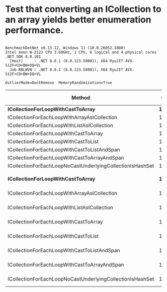 # Test that converting an ICollection to an array yields better enumeration performance.





```

BenchmarkDotNet v0.13.12, Windows 11 (10.0.26052.1000)
Intel Xeon W-2123 CPU 3.60GHz, 1 CPU, 8 logical and 4 physical cores
.NET SDK 8.0.101
  [Host]     : .NET 8.0.1 (8.0.123.58001), X64 RyuJIT AVX-512F+CD+BW+DQ+VL
  Job-RBLWVN : .NET 8.0.1 (8.0.123.58001), X64 RyuJIT AVX-512F+CD+BW+DQ+VL

OutlierMode=DontRemove  MemoryRandomization=True  

```
| Method                                                    | Count  | Mean           | Error          | StdDev         | Median         | Ratio | RatioSD | Gen0   | Allocated | Alloc Ratio |
|---------------------------------------------------------- |------- |---------------:|---------------:|---------------:|---------------:|------:|--------:|-------:|----------:|------------:|
| **ICollectionForLoopWithCastToArray**                         | **10**     |       **8.517 ns** |      **0.2105 ns** |      **0.4106 ns** |       **8.430 ns** |  **1.00** |    **0.00** |      **-** |         **-** |          **NA** |
| ICollectionForEachLoopWithArrayAsICollection              | 10     |      36.410 ns |      1.8147 ns |      5.3508 ns |      34.389 ns |  4.19 |    0.42 | 0.0074 |      32 B |          NA |
| ICollectionForEachLoopWithListAsICollection               | 10     |      52.195 ns |      1.6668 ns |      4.9145 ns |      50.698 ns |  6.01 |    0.59 | 0.0092 |      40 B |          NA |
| ICollectionForEachLoopWithCastToArray                     | 10     |       9.048 ns |      0.6196 ns |      1.8270 ns |       8.520 ns |  1.02 |    0.15 |      - |         - |          NA |
| ICollectionForEachLoopWithCastToList                      | 10     |      13.510 ns |      0.9510 ns |      2.8040 ns |      12.603 ns |  1.62 |    0.33 |      - |         - |          NA |
| ICollectionForEachLoopWithCastToListAndSpan               | 10     |      11.095 ns |      0.6760 ns |      1.9931 ns |      10.578 ns |  1.20 |    0.20 |      - |         - |          NA |
| ICollectionForEachLoopWithCastToArrayAndSpan              | 10     |       5.957 ns |      0.2064 ns |      0.6085 ns |       5.779 ns |  0.70 |    0.08 |      - |         - |          NA |
| ICollectionForEachLoopNoCastUnderlyingCollectionIsHashSet | 10     |      60.131 ns |      1.9180 ns |      5.6554 ns |      58.718 ns |  7.11 |    0.78 | 0.0092 |      40 B |          NA |
|                                                           |        |                |                |                |                |       |         |        |           |             |
| **ICollectionForLoopWithCastToArray**                         | **100000** | **143,876.393 ns** |  **3,042.7067 ns** |  **8,971.4895 ns** | **143,784.534 ns** |  **1.00** |    **0.00** |      **-** |         **-** |          **NA** |
| ICollectionForEachLoopWithArrayAsICollection              | 100000 | 231,109.802 ns | 10,403.9318 ns | 30,676.2277 ns | 219,864.124 ns |  1.62 |    0.26 |      - |      32 B |          NA |
| ICollectionForEachLoopWithListAsICollection               | 100000 | 293,033.076 ns |  8,917.2177 ns | 26,292.6176 ns | 283,443.799 ns |  2.05 |    0.23 |      - |      40 B |          NA |
| ICollectionForEachLoopWithCastToArray                     | 100000 | 146,608.669 ns |  3,013.4406 ns |  8,885.1975 ns | 146,828.906 ns |  1.02 |    0.10 |      - |         - |          NA |
| ICollectionForEachLoopWithCastToList                      | 100000 | 162,822.462 ns |  4,149.3638 ns | 12,234.4927 ns | 159,293.750 ns |  1.14 |    0.11 |      - |         - |          NA |
| ICollectionForEachLoopWithCastToListAndSpan               | 100000 | 143,386.690 ns |  2,842.0047 ns |  7,130.0342 ns | 143,528.052 ns |  1.00 |    0.09 |      - |         - |          NA |
| ICollectionForEachLoopWithCastToArrayAndSpan              | 100000 | 146,875.931 ns |  2,932.5745 ns |  8,461.1480 ns | 147,056.995 ns |  1.03 |    0.09 |      - |         - |          NA |
| ICollectionForEachLoopNoCastUnderlyingCollectionIsHashSet | 100000 | 440,779.542 ns | 14,419.5262 ns | 42,516.2985 ns | 427,799.268 ns |  3.08 |    0.36 |      - |      40 B |          NA |
